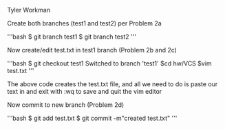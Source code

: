 Tyler Workman


Create both branches (test1 and test2) per Problem 2a

'''bash
$ git branch test1
$ git branch test2
'''

Now create/edit test.txt in test1 branch (Problem 2b and 2c)

'''bash
$ git checkout test1
Switched to branch 'test1'
$cd hw/VCS
$vim test.txt
'''

The above code creates the test.txt file, and all we need to do is paste our text in and exit with :wq to save and quit the vim editor

Now commit to new branch (Problem 2d)

'''bash
$ git add test.txt
$ git commit -m"created test.txt"
'''
